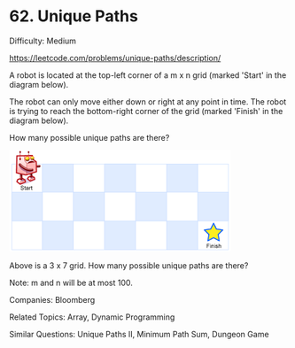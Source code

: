 # 62. Unique Paths

Difficulty: Medium

https://leetcode.com/problems/unique-paths/description/

A robot is located at the top-left corner of a m x n grid (marked 'Start' in the diagram below).

The robot can only move either down or right at any point in time. The robot is trying to reach the bottom-right corner of the grid (marked 'Finish' in the diagram below).

How many possible unique paths are there?

![alt text](robot_maze.png)

Above is a 3 x 7 grid. How many possible unique paths are there?

Note: m and n will be at most 100.

Companies: Bloomberg

Related Topics: Array, Dynamic Programming

Similar Questions: Unique Paths II, Minimum Path Sum, Dungeon Game
